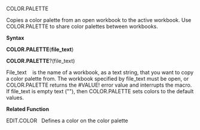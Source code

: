 COLOR.PALETTE

Copies a color palette from an open workbook to the active workbook. Use
COLOR.PALETTE to share color palettes between workbooks.

**Syntax**

**COLOR.PALETTE**(**file\_text**)

**COLOR.PALETTE**?(file\_text)

File\_text    is the name of a workbook, as a text string, that you want
to copy a color palette from. The workbook specified by file\_text must
be open, or COLOR.PALETTE returns the \#VALUE\! error value and
interrupts the macro. If file\_text is empty text (""), then
COLOR.PALETTE sets colors to the default values.

**Related Function**

EDIT.COLOR   Defines a color on the color palette


